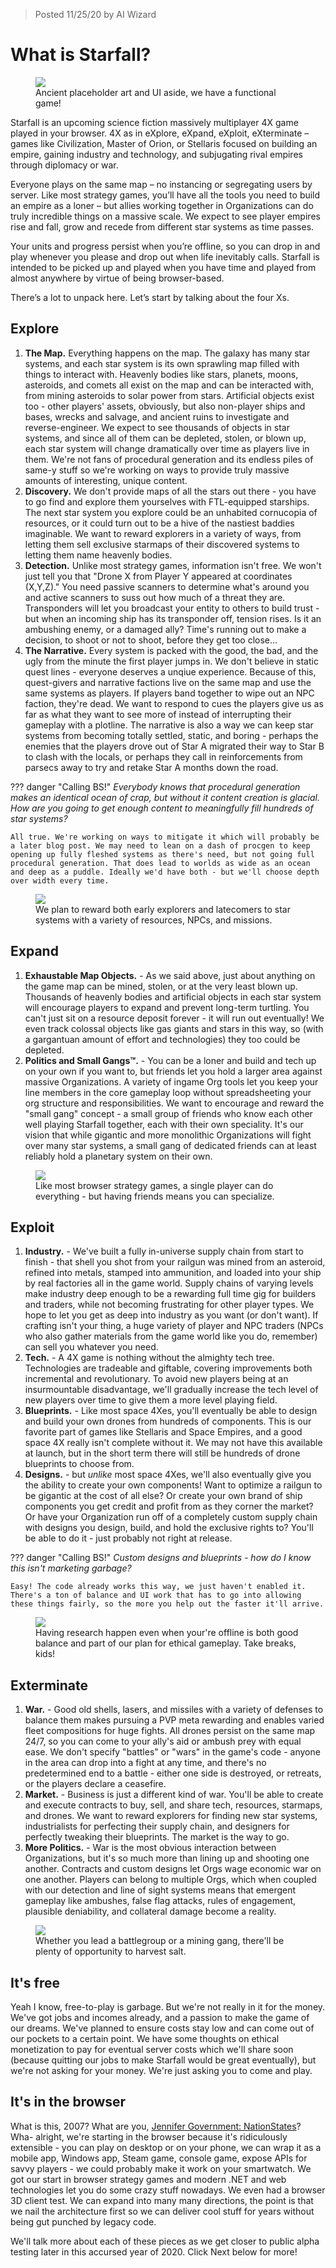 > Posted 11/25/20 by AI Wizard

# What is Starfall?

<p align="center">
  <figure>
    <img src="http://arkeindustries.com/philotechnica/img/6.png">
    <figcaption>Ancient placeholder art and UI aside, we have a functional game!</figcaption>
  </figure>
</p>

Starfall is an upcoming science fiction massively multiplayer 4X game played in your browser. 4X as in eXplore, eXpand, eXploit, eXterminate – games like Civilization, Master of Orion, or Stellaris focused on building an empire, gaining industry and technology, and subjugating rival empires through diplomacy or war. 

Everyone plays on the same map – no instancing or segregating users by server. Like most strategy games, you’ll have all the tools you need to build an empire as a loner – but allies working together in Organizations can do truly incredible things on a massive scale. We expect to see player empires rise and fall, grow and recede from different star systems as time passes. 

Your units and progress persist when you’re offline, so you can drop in and play whenever you please and drop out when life inevitably calls. Starfall is intended to be picked up and played when you have time and played from almost anywhere by virtue of being browser-based.

There’s a lot to unpack here. Let’s start by talking about the four Xs.

## Explore
1. **The Map.** Everything happens on the map. The galaxy has many star systems, and each star system is its own sprawling map filled with things to interact with. Heavenly bodies like stars, planets, moons, asteroids, and comets all exist on the map and can be interacted with, from mining asteroids to solar power from stars. Artificial objects exist too - other players' assets, obviously, but also non-player ships and bases, wrecks and salvage, and ancient ruins to investigate and reverse-engineer. We expect to see thousands of objects in star systems, and since all of them can be depleted, stolen, or blown up, each star system will change dramatically over time as players live in them. We're not fans of procedural generation and its endless piles of same-y stuff so we're working on ways to provide truly massive amounts of interesting, unique content.
2. **Discovery.** We don't provide maps of all the stars out there - you have to go find and explore them yourselves with FTL-equipped starships. The next star system you explore could be an unhabited cornucopia of resources, or it could turn out to be a hive of the nastiest baddies imaginable. We want to reward explorers in a variety of ways, from letting them sell exclusive starmaps of their discovered systems to letting them name heavenly bodies.
3. **Detection.** Unlike most strategy games, information isn't free. We won't just tell you that "Drone X from Player Y appeared at coordinates (X,Y,Z)." You need passive scanners to determine what's around you and active scanners to suss out how much of a threat they are. Transponders will let you broadcast your entity to others to build trust - but when an incoming ship has its transponder off, tension rises. Is it an ambushing enemy, or a damaged ally? Time's running out to make a decision, to shoot or not to shoot, before they get too close...
3. **The Narrative.** Every system is packed with the good, the bad, and the ugly from the minute the first player jumps in. We don't believe in static quest lines - everyone deserves a unqiue experience. Because of this, quest-givers and narrative factions live on the same map and use the same systems as players. If players band together to wipe out an NPC faction, they're dead. We want to respond to cues the players give us as far as what they want to see more of instead of interrupting their gameplay with a plotline. The narrative is also a way we can keep star systems from becoming totally settled, static, and boring - perhaps the enemies that the players drove out of Star A migrated their way to Star B to clash with the locals, or perhaps they call in reinforcements from parsecs away to try and retake Star A months down the road.

??? danger "Calling BS!"
    *Everybody knows that procedural generation makes an identical ocean of crap, but without it content creation is glacial. How are you going to get enough content to meaningfully fill hundreds of star systems?* 
    
    All true. We're working on ways to mitigate it which will probably be a later blog post. We may need to lean on a dash of procgen to keep opening up fully fleshed systems as there's need, but not going full procedural generation. That does lead to worlds as wide as an ocean and deep as a puddle. Ideally we'd have both - but we'll choose depth over width every time.

<p align="center">
  <figure>
    <img src="https://arkeindustries.com/philotechnica/img/3.png">
    <figcaption>We plan to reward both early explorers and latecomers to star systems with a variety of resources, NPCs, and missions.</figcaption>
  </figure>
</p>

## Expand
1. **Exhaustable Map Objects.** - As we said above, just about anything on the game map can be mined, stolen, or at the very least blown up. Thousands of heavenly bodies and artificial objects in each star system will encourage players to expand and prevent long-term turtling. You can't just sit on a resource deposit forever - it will run out eventually! We even track colossal objects like gas giants and stars in this way, so (with a gargantuan amount of effort and technologies) they too could be depleted.
2. **Politics and Small Gangs™.** - You can be a loner and build and tech up on your own if you want to, but friends let you hold a larger area against massive Organizations. A variety of ingame Org tools let you keep your line members in the core gameplay loop without spreadsheeting your org structure and responsibilities. We want to encourage and reward the "small gang" concept - a small group of friends who know each other well playing Starfall together, each with their own speciality. It's our vision that while gigantic and more monolithic Organizations will fight over many star systems, a small gang of dedicated friends can at least reliably hold a planetary system on their own.

<p align="center">
  <figure>
    <img src="https://arkeindustries.com/philotechnica/img/4.png">
    <figcaption>Like most browser strategy games, a single player can do everything - but having friends means you can specialize.</figcaption>
  </figure>
</p>

## Exploit
1. **Industry.** - We've built a fully in-universe supply chain from start to finish - that shell you shot from your railgun was mined from an asteroid, refined into metals, stamped into ammunition, and loaded into your ship by real factories all in the game world. Supply chains of varying levels make industry deep enough to be a rewarding full time gig for builders and traders, while not becoming frustrating for other player types. We hope to let you get as deep into industry as you want (or don't want). If crafting isn't your thing, a huge variety of player and NPC traders (NPCs who also gather materials from the game world like you do, remember) can sell you whatever you need.
2. **Tech.** - A 4X game is nothing without the almighty tech tree. Technologies are tradeable and giftable, covering improvements both incremental and revolutionary. To avoid new players being at an insurmountable disadvantage, we'll gradually increase the tech level of new players over time to give them a more level playing field.
3. **Blueprints.** - Like most space 4Xes, you'll eventually be able to design and build your own drones from hundreds of components. This is our favorite part of games like Stellaris and Space Empires, and a good space 4X really isn't complete without it. We may not have this available at launch, but in the short term there will still be hundreds of drone blueprints to choose from.
4. **Designs.** - but *unlike* most space 4Xes, we'll also eventually give you the ability to create your own components! Want to optimize a railgun to be gigantic at the cost of all else? Or create your own brand of ship components you get credit and profit from as they corner the market? Or have your Organization run off of a completely custom supply chain with designs you design, build, and hold the exclusive rights to? You'll be able to do it - just probably not right at release.

??? danger "Calling BS!"
    *Custom designs and blueprints - how do I know this isn't marketing garbage?* 
    
    Easy! The code already works this way, we just haven't enabled it. There's a ton of balance and UI work that has to go into allowing these things fairly, so the more you help out the faster it'll arrive.

<p align="center">
  <figure>
    <img src="https://arkeindustries.com/philotechnica/img/2.png">
    <figcaption>Having research happen even when your're offline is both good balance and part of our plan for ethical gameplay. Take breaks, kids!</figcaption>
  </figure>
</p>

## Exterminate
1. **War.** - Good old shells, lasers, and missiles with a variety of defenses to balance them makes pursuing a PVP meta rewarding and enables varied fleet compositions for huge fights. All drones persist on the same map 24/7, so you can come to your ally's aid or ambush prey with equal ease. We don't specify "battles" or "wars" in the game's code - anyone in the area can drop into a fight at any time, and there's no predetermined end to a battle - either one side is destroyed, or retreats, or the players declare a ceasefire.
2. **Market.** - Business is just a different kind of war. You'll be able to create and execute contracts to buy, sell, and share tech, resources, starmaps, and drones. We want to reward explorers for finding new star systems, industrialists for perfecting their supply chain, and designers for perfectly tweaking their blueprints. The market is the way to go.
3. **More Politics.** - War is the most obvious interaction between Organizations, but it's so much more than lining up and shooting one another. Contracts and custom designs let Orgs wage economic war on one another. Players can belong to multiple Orgs, which when coupled with our detection and line of sight systems means that emergent gameplay like ambushes, false flag attacks, rules of engagement, plausible deniability, and collateral damage become a reality.

<p align="center">
  <figure>
    <img src="https://arkeindustries.com/philotechnica/img/1.png">
    <figcaption>Whether you lead a battlegroup or a mining gang, there'll be plenty of opportunity to harvest salt.</figcaption>
  </figure>
</p>

## It's free
Yeah I know, free-to-play is garbage. But we're not really in it for the money. We've got jobs and incomes already, and a passion to make the game of our dreams. We've planned to ensure costs stay low and can come out of our pockets to a certain point. We have some thoughts on ethical monetization to pay for eventual server costs which we'll share soon (because quitting our jobs to make Starfall would be great eventually), but we're not asking for your money. We're just asking you to come and play.

## It's in the browser
What is this, 2007? What are you, [Jennifer Government: NationStates](https://en.wikipedia.org/wiki/NationStates)? Wha- alright, we're starting in the browser because it's ridiculously extensible - you can play on desktop or on your phone, we can wrap it as a mobile app, Windows app, Steam game, console game, expose APIs for savvy players - we could probably make it work on your smartwatch. We got our start in browser strategy games and modern .NET and web technologies let you do some crazy stuff nowadays. We even had a browser 3D client test. We can expand into many many directions, the point is that we nail the architecture first so we can deliver cool stuff for years without being gut punched by legacy code. 

We'll talk more about each of these pieces as we get closer to public alpha testing later in this accursed year of 2020. Click Next below for more!